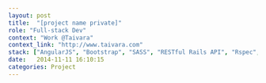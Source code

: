 ```yaml
---
layout: post
title:  "[project name private]"
role: "Full-stack Dev"
context: "Work @Taivara"
context_link: "http://www.taivara.com"
stack: ["AngularJS", "Bootstrap", "SASS", "RESTful Rails API", "Rspec", "Git"]
date:   2014-11-11 16:10:15
categories: Project
---
```



